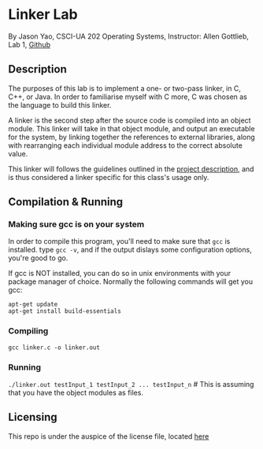 # Linker Lab
By Jason Yao, CSCI-UA 202 Operating Systems, Instructor: Allen Gottlieb, Lab 1,
[Github](https://www.github.com/JasonYao/Operating-Systems-Linker-Lab)

## Description

The purposes of this lab is to implement a one- or two-pass linker, in C, C++, or Java.
In order to familiarise myself with C more, C was chosen as the language to build this linker.

A linker is the second step after the source code is compiled into an object module.
This linker will take in that object module, and output an executable for the system,
by linking together the references to external libraries, along with rearranging each
individual module address to the correct absolute value.

This linker will follows the guidelines outlined in the [project description](lab1.pdf),
and is thus considered a linker specific for this class's usage only.

## Compilation & Running

### Making sure gcc is on your system

In order to compile this program, you'll need to make sure that `gcc` is installed.
type `gcc -v`, and if the output dislays some configuration options, you're good to go.

If gcc is NOT installed, you can do so in unix environments with your package manager of choice.
Normally the following commands will get you gcc:

```
apt-get update
apt-get install build-essentials
```

### Compiling
`gcc linker.c -o linker.out`

### Running
`./linker.out testInput_1 testInput_2 ... testInput_n` # This is assuming that you have the object modules as files.

## Licensing
This repo is under the auspice of the license file, located [here](LICENSE.md)
